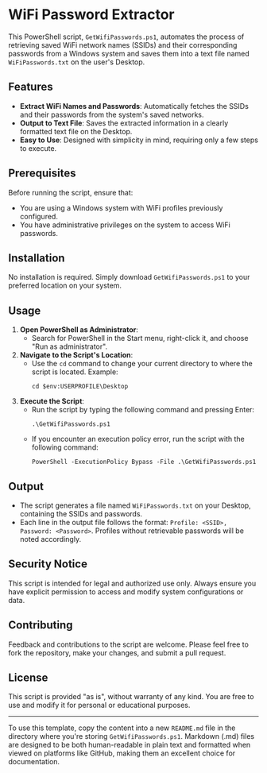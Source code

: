 # WiFi Password Extractor

This PowerShell script, `GetWifiPasswords.ps1`, automates the process of retrieving saved WiFi network names (SSIDs) and their corresponding passwords from a Windows system and saves them into a text file named `WiFiPasswords.txt` on the user's Desktop.

## Features

- **Extract WiFi Names and Passwords**: Automatically fetches the SSIDs and their passwords from the system's saved networks.
- **Output to Text File**: Saves the extracted information in a clearly formatted text file on the Desktop.
- **Easy to Use**: Designed with simplicity in mind, requiring only a few steps to execute.

## Prerequisites

Before running the script, ensure that:

- You are using a Windows system with WiFi profiles previously configured.
- You have administrative privileges on the system to access WiFi passwords.

## Installation

No installation is required. Simply download `GetWifiPasswords.ps1` to your preferred location on your system.

## Usage

1. **Open PowerShell as Administrator**:
    - Search for PowerShell in the Start menu, right-click it, and choose "Run as administrator".
2. **Navigate to the Script's Location**:
    - Use the `cd` command to change your current directory to where the script is located. Example:
      ```
      cd $env:USERPROFILE\Desktop
      ```
3. **Execute the Script**:
    - Run the script by typing the following command and pressing Enter:
      ```
      .\GetWifiPasswords.ps1
      ```
    - If you encounter an execution policy error, run the script with the following command:
      ```
      PowerShell -ExecutionPolicy Bypass -File .\GetWifiPasswords.ps1
      ```

## Output

- The script generates a file named `WiFiPasswords.txt` on your Desktop, containing the SSIDs and passwords.
- Each line in the output file follows the format: `Profile: <SSID>, Password: <Password>`. Profiles without retrievable passwords will be noted accordingly.

## Security Notice

This script is intended for legal and authorized use only. Always ensure you have explicit permission to access and modify system configurations or data.

## Contributing

Feedback and contributions to the script are welcome. Please feel free to fork the repository, make your changes, and submit a pull request.

## License

This script is provided "as is", without warranty of any kind. You are free to use and modify it for personal or educational purposes.

---

To use this template, copy the content into a new `README.md` file in the directory where you're storing `GetWifiPasswords.ps1`. Markdown (.md) files are designed to be both human-readable in plain text and formatted when viewed on platforms like GitHub, making them an excellent choice for documentation.

